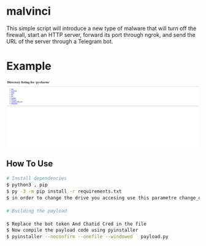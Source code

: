 # malvinci
This simple script will introduce a new type of malware that will turn off the firewall, start an HTTP server, forward its port through ngrok, and send the URL of the server through a Telegram bot.

# Example
![](example.jpg)

## How To Use 
```bash
# Install dependencies 
$ python3 , pip
$ py -3 -m pip install -r requirements.txt
$ in order to change the drive you accesing use this parametre change_drive?drive=$Drive

# Building the payload

$ Replace the bot token And Chatid Cred in the file
$ Now compile the payload code using pyinstaller 
$ pyinstaller --noconfirm --onefile --windowed   payload.py 

```
